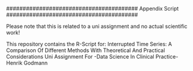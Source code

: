 
######################################## Appendix Script ########################################

Please note that this is related to a uni assignment and no actual scientific work!

This repository contains the R-Script for:
Interrupted Time Series: A Comparison Of Different Methods With Theoretical And Practical Considerations
Uni Assignment For -Data Science In Clinical Practice-
Henrik Godmann
